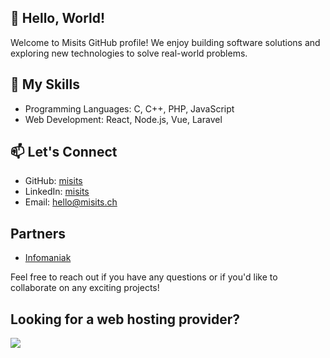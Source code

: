 ## 👋 Hello, World!

Welcome to Misits GitHub profile! We enjoy building software solutions and exploring new technologies to solve real-world problems.

## 🚀 My Skills

- Programming Languages: C, C++, PHP, JavaScript
- Web Development: React, Node.js, Vue, Laravel

## 📫 Let's Connect

- GitHub: [misits](https://github.com/misits)
- LinkedIn: [misits](https://www.linkedin.com/company/misits)
- Email: [hello@misits.ch](hello@misits.ch)

## Partners
- [Infomaniak](https://www.infomaniak.com/goto/fr/home?utm_term=664daa56ccbad)

Feel free to reach out if you have any questions or if you'd like to collaborate on any exciting projects!

## Looking for a web hosting provider?

<a href="https://www.infomaniak.com/goto/fr/home?utm_term=664daa56ccbad"><img src="https://affiliation.storage5.infomaniak.com/banners/medium_rectanglesite-general_fr.png"></a>

